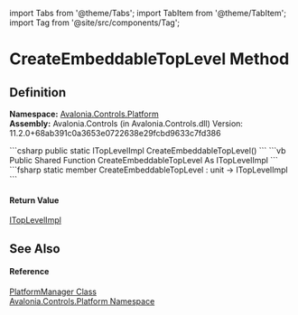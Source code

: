 import Tabs from '@theme/Tabs'; 
import TabItem from '@theme/TabItem'; 
import Tag from '@site/src/components/Tag'; 

# CreateEmbeddableTopLevel Method




## Definition
**Namespace:** <a href="N_Avalonia_Controls_Platform">Avalonia.Controls.Platform</a>  
**Assembly:** Avalonia.Controls (in Avalonia.Controls.dll) Version: 11.2.0+68ab391c0a3653e0722638e29fcbd9633c7fd386

<Tabs groupId="api-code-preview">
<TabItem value="csharp" label="C#">
```csharp
public static ITopLevelImpl CreateEmbeddableTopLevel()
```
</TabItem>
<TabItem value="vb" label="VB">
```vb
Public Shared Function CreateEmbeddableTopLevel As ITopLevelImpl
```
</TabItem>
<TabItem value="fsharp" label="F#">
```fsharp
static member CreateEmbeddableTopLevel : unit -> ITopLevelImpl 
```
</TabItem>
</Tabs>



#### Return Value
<a href="T_Avalonia_Platform_ITopLevelImpl">ITopLevelImpl</a>

## See Also


#### Reference
<a href="T_Avalonia_Controls_Platform_PlatformManager">PlatformManager Class</a>  
<a href="N_Avalonia_Controls_Platform">Avalonia.Controls.Platform Namespace</a>  
